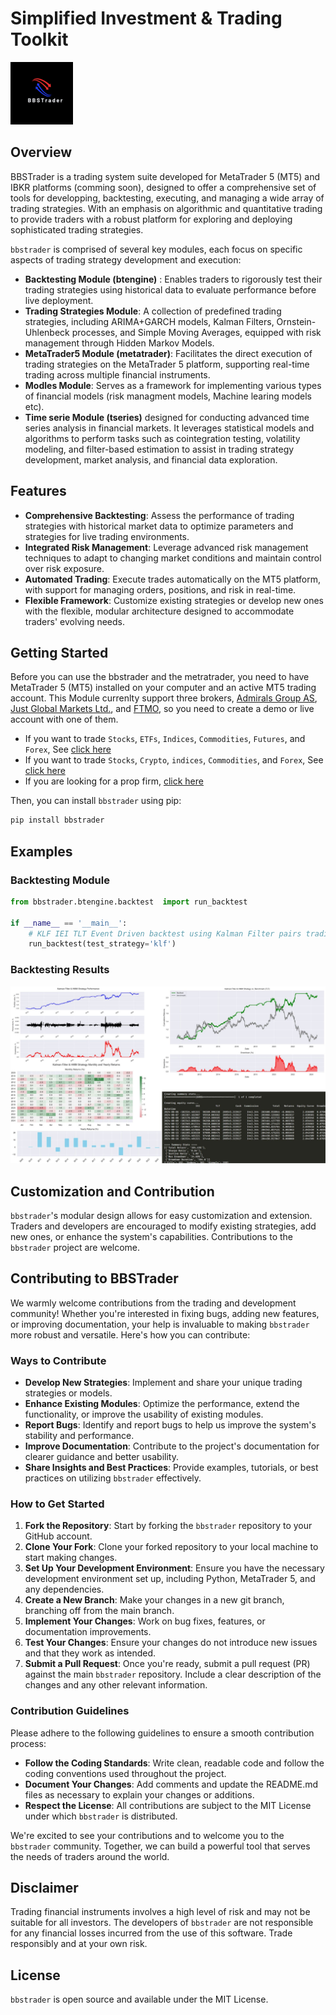 # Simplified Investment & Trading Toolkit
![bbstrader](https://github.com/bbalouki/BBSTrade/blob/main/assets/bbstrader_logo.png)

## Overview

BBSTrader is a trading system suite developed for MetaTrader 5 (MT5) and IBKR platforms (comming soon), designed to offer a comprehensive set of tools for developping, backtesting, executing, and managing a wide array of trading strategies. With an emphasis on algorithmic and quantitative trading to provide traders with a robust platform for exploring and deploying sophisticated trading strategies.

`bbstrader` is comprised of several key modules, each focus on specific aspects of trading strategy development and execution:

- **Backtesting Module (btengine)** : Enables traders to rigorously test their trading strategies using historical data to evaluate performance before live deployment.
- **Trading Strategies Module**: A collection of predefined trading strategies, including ARIMA+GARCH models, Kalman Filters, Ornstein-Uhlenbeck processes, and Simple Moving Averages, equipped with risk management through Hidden Markov Models.
- **MetaTrader5 Module (metatrader)**: Facilitates the direct execution of trading strategies on the MetaTrader 5 platform, supporting real-time trading across multiple financial instruments.
- **Modles Module**: Serves as a framework for implementing various types of financial models (risk managment models, Machine learing models etc).
- **Time serie Module (tseries)** designed for conducting advanced time series analysis in financial markets. 
It leverages statistical models and algorithms to perform tasks such as cointegration testing, volatility modeling, and filter-based estimation to assist in trading strategy development, market analysis, and financial data exploration.

## Features

- **Comprehensive Backtesting**: Assess the performance of trading strategies with historical market data to optimize parameters and strategies for live trading environments.
- **Integrated Risk Management**: Leverage advanced risk management techniques to adapt to changing market conditions and maintain control over risk exposure.
- **Automated Trading**: Execute trades automatically on the MT5 platform, with support for managing orders, positions, and risk in real-time.
- **Flexible Framework**: Customize existing strategies or develop new ones with the flexible, modular architecture designed to accommodate traders' evolving needs.

## Getting Started

Before you can use the bbstrader and the metratrader, you need to have MetaTrader 5 (MT5) installed on your computer and an active MT5 trading account. 
This Module currenlty support three brokers, [Admirals Group AS](https://cabinet.a-partnership.com/visit/?bta=35537&brand=admiralmarkets), [Just Global Markets Ltd.](https://one.justmarkets.link/a/tufvj0xugm/registration/trader), and [FTMO](https://trader.ftmo.com/?affiliates=JGmeuQqepAZLMcdOEQRp), so you need to create a demo or live account with one of them.
* If you want to trade `Stocks`, `ETFs`, `Indices`, `Commodities`, `Futures`, and `Forex`, See [click here](https://cabinet.a-partnership.com/visit/?bta=35537&brand=admiralmarkets)
* If you want to trade `Stocks`, `Crypto`, `indices`, `Commodities`, and `Forex`, See [click here](https://one.justmarkets.link/a/tufvj0xugm/registration/trader)
* If you are looking for a prop firm, [click here](https://trader.ftmo.com/?affiliates=JGmeuQqepAZLMcdOEQRp)

Then, you can install `bbstrader` using pip:
```bash
pip install bbstrader
```


## Examples
### Backtesting Module
```python
from bbstrader.btengine.backtest  import run_backtest

if __name__ == '__main__':
    # KLF IEI TLT Event Driven backtest using Kalman Filter pairs trading strategy integrating with # Hidden Markov Model (HMM) for risk management on `IEI` and  `TLT`.
    run_backtest(test_strategy='klf')
```
### Backtesting Results
![Backtesting Results](https://github.com/bbalouki/BBSTrade/blob/main/assets/backtest_results.jpg)

## Customization and Contribution

`bbstrader`'s modular design allows for easy customization and extension. Traders and developers are encouraged to modify existing strategies, add new ones, or enhance the system's capabilities. Contributions to the `bbstrader` project are welcome.

## Contributing to BBSTrader

We warmly welcome contributions from the trading and development community! Whether you're interested in fixing bugs, adding new features, or improving documentation, your help is invaluable to making `bbstrader` more robust and versatile. Here's how you can contribute:

### Ways to Contribute

- **Develop New Strategies**: Implement and share your unique trading strategies or models.
- **Enhance Existing Modules**: Optimize the performance, extend the functionality, or improve the usability of existing modules.
- **Report Bugs**: Identify and report bugs to help us improve the system's stability and performance.
- **Improve Documentation**: Contribute to the project's documentation for clearer guidance and better usability.
- **Share Insights and Best Practices**: Provide examples, tutorials, or best practices on utilizing `bbstrader` effectively.

### How to Get Started

1. **Fork the Repository**: Start by forking the `bbstrader` repository to your GitHub account.
2. **Clone Your Fork**: Clone your forked repository to your local machine to start making changes.
3. **Set Up Your Development Environment**: Ensure you have the necessary development environment set up, including Python, MetaTrader 5, and any dependencies.
4. **Create a New Branch**: Make your changes in a new git branch, branching off from the main branch.
5. **Implement Your Changes**: Work on bug fixes, features, or documentation improvements.
6. **Test Your Changes**: Ensure your changes do not introduce new issues and that they work as intended.
7. **Submit a Pull Request**: Once you're ready, submit a pull request (PR) against the main `bbstrader` repository. Include a clear description of the changes and any other relevant information.

### Contribution Guidelines

Please adhere to the following guidelines to ensure a smooth contribution process:

- **Follow the Coding Standards**: Write clean, readable code and follow the coding conventions used throughout the project.
- **Document Your Changes**: Add comments and update the README.md files as necessary to explain your changes or additions.
- **Respect the License**: All contributions are subject to the MIT License under which `bbstrader` is distributed.

We're excited to see your contributions and to welcome you to the `bbstrader` community. Together, we can build a powerful tool that serves the needs of traders around the world.


## Disclaimer

Trading financial instruments involves a high level of risk and may not be suitable for all investors. The developers of `bbstrader` are not responsible for any financial losses incurred from the use of this software. Trade responsibly and at your own risk.

## License
`bbstrader` is open source and available under the MIT License.